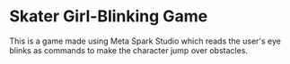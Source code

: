 # Skater Girl-Blinking Game
 This is a game made using Meta Spark Studio which reads the user's eye blinks as commands to make the character jump over obstacles. 
